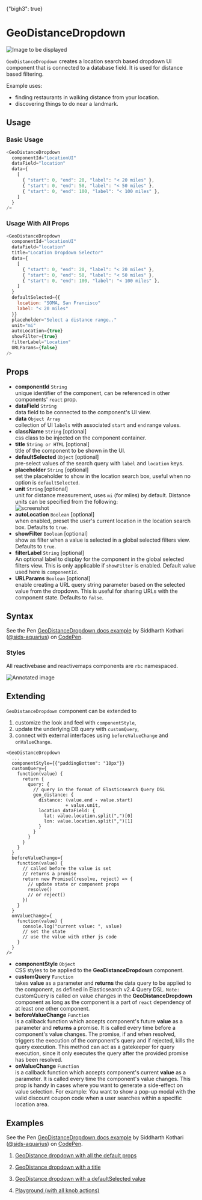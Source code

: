 {"bigh3": true}

# GeoDistanceDropdown

![Image to be displayed](https://i.imgur.com/SidQoYY.png)

`GeoDistanceDropdown` creates a location search based dropdown UI component that is connected to a database field. It is used for distance based filtering.

Example uses:

* finding restaurants in walking distance from your location.
* discovering things to do near a landmark.

## Usage

### Basic Usage

```js
<GeoDistanceDropdown
  componentId="LocationUI"
  dataField="location"
  data={
    [
      { "start": 0, "end": 20, "label": "< 20 miles" },
      { "start": 0, "end": 50, "label": "< 50 miles" },
      { "start": 0, "end": 100, "label": "< 100 miles" },
    ]
  }
/>
```

### Usage With All Props

```js
<GeoDistanceDropdown
  componentId="locationUI"
  dataField="location"
  title="Location Dropdown Selector"
  data={
    [
      { "start": 0, "end": 20, "label": "< 20 miles" },
      { "start": 0, "end": 50, "label": "< 50 miles" },
      { "start": 0, "end": 100, "label": "< 100 miles" },
    ]
  }
  defaultSelected={{
    location: "SOMA, San Francisco"
    label: "< 20 miles"
  }}
  placeholder="Select a distance range.."
  unit="mi"
  autoLocation={true}
  showFilter={true}
  filterLabel="Location"
  URLParams={false}
/>
```

## Props

- **componentId** `String`  
    unique identifier of the component, can be referenced in other components' `react` prop.
- **dataField** `String`  
    data field to be connected to the component's UI view.
- **data** `Object Array`  
    collection of UI `labels` with associated `start` and `end` range values.
- **className** `String` [optional]  
    css class to be injected on the component container.
- **title** `String or HTML` [optional]  
    title of the component to be shown in the UI.
- **defaultSelected** `Object` [optional]  
    pre-select values of the search query with `label` and `location` keys.
- **placeholder** `String` [optional]  
    set the placeholder to show in the location search box, useful when no option is `defaultSelected`.
- **unit** `String` [optional]  
    unit for distance measurement, uses `mi` (for miles) by default. Distance units can be specified from the following:  
    ![screenshot](https://i.imgur.com/STbeagk.png)
- **autoLocation** `Boolean` [optional]  
    when enabled, preset the user's current location in the location search box. Defaults to `true`.
- **showFilter** `Boolean` [optional]  
    show as filter when a value is selected in a global selected filters view. Defaults to `true`.
- **filterLabel** `String` [optional]  
    An optional label to display for the component in the global selected filters view. This is only applicable if `showFilter` is enabled. Default value used here is `componentId`.
- **URLParams** `Boolean` [optional]  
    enable creating a URL query string parameter based on the selected value from the dropdown. This is useful for sharing URLs with the component state. Defaults to `false`.

## Syntax

<p data-height="500" data-theme-id="light" data-slug-hash="OjqLjY" data-default-tab="js" data-user="sids-aquarius" data-embed-version="2" data-pen-title="GeoDistanceDropdown docs example" class="codepen">See the Pen <a href="https://codepen.io/sids-aquarius/pen/OjqLjY/">GeoDistanceDropdown docs example</a> by Siddharth Kothari (<a href="https://codepen.io/sids-aquarius">@sids-aquarius</a>) on <a href="https://codepen.io">CodePen</a>.</p>
<script async src="https://production-assets.codepen.io/assets/embed/ei.js"></script>

### Styles

All reactivebase and reactivemaps components are `rbc` namespaced.

![Annotated image](https://i.imgur.com/St1dgTz.png)


## Extending

`GeoDistanceDropdown` component can be extended to
1. customize the look and feel with `componentStyle`,
2. update the underlying DB query with `customQuery`,
3. connect with external interfaces using `beforeValueChange` and `onValueChange`.

```
<GeoDistanceDropdown
  ...
  componentStyle={{"paddingBottom": "10px"}}
  customQuery={
    function(value) {
      return {
        query: {
          // query in the format of Elasticsearch Query DSL
          geo_distance: {
            distance: (value.end - value.start)
                      + value.unit,
            location_dataField: {
              lat: value.location.split(",")[0]
              lon: value.location.split(",")[1]
            }
          }
        }
      }
    }
  }
  beforeValueChange={
    function(value) {
      // called before the value is set
      // returns a promise
      return new Promise((resolve, reject) => {
        // update state or component props
        resolve()
        // or reject()
      })
    }
  }
  onValueChange={
    function(value) {
      console.log("current value: ", value)
      // set the state
      // use the value with other js code
    }
  }
/>
```

- **componentStyle** `Object`  
    CSS styles to be applied to the **GeoDistanceDropdown** component.
- **customQuery** `Function`  
    takes **value** as a parameter and **returns** the data query to be applied to the component, as defined in Elasticsearch v2.4 Query DSL.
    `Note:` customQuery is called on value changes in the **GeoDistanceDropdown** component as long as the component is a part of `react` dependency of at least one other component.
- **beforeValueChange** `Function`  
    is a callback function which accepts component's future **value** as a parameter and **returns** a promise. It is called every time before a component's value changes. The promise, if and when resolved, triggers the execution of the component's query and if rejected, kills the query execution. This method can act as a gatekeeper for query execution, since it only executes the query after the provided promise has been resolved.
- **onValueChange** `Function`  
    is a callback function which accepts component's current **value** as a parameter. It is called every time the component's value changes. This prop is handy in cases where you want to generate a side-effect on value selection. For example:  You want to show a pop-up modal with the valid discount coupon code when a user searches within a specific location area.

## Examples

<p data-height="500" data-theme-id="light" data-slug-hash="OjqLjY" data-default-tab="result" data-user="sids-aquarius" data-embed-version="2" data-pen-title="GeoDistanceDropdown docs example" class="codepen">See the Pen <a href="https://codepen.io/sids-aquarius/pen/OjqLjY/">GeoDistanceDropdown docs example</a> by Siddharth Kothari (<a href="https://codepen.io/sids-aquarius">@sids-aquarius</a>) on <a href="https://codepen.io">CodePen</a>.</p>
<script async src="https://production-assets.codepen.io/assets/embed/ei.js"></script>

1. [GeoDistance dropdown with all the default props](../playground/?knob-title=Geo%20Distance%20Slider&knob-filterLabel=GeoDistance%20filter&knob-defaultSelected=%7B"location"%3A"London"%2C"distance"%3A5%7D&knob-rangeLabels=%7B"start"%3A"Start"%2C"end"%3A"End"%7D&knob-range=%7B"start"%3A0%2C"end"%3A50%7D&knob-URLParams%20%28not%20visible%20on%20storybook%29=true&knob-showFilter=true&knob-stepValue=1&knob-autoLocation=true&knob-unit=mi&knob-placeholder=Search%20Location&selectedKind=map%2FGeoDistanceDropdown&selectedStory=Basic&full=0&down=1&left=1&panelRight=0&downPanel=storybooks%2Fstorybook-addon-knobs)

2. [GeoDistance dropdown with a title](../playground/?knob-title=Geo%20Distance%20Slider&knob-filterLabel=GeoDistance%20filter&knob-defaultSelected=%7B"location"%3A"London"%2C"distance"%3A5%7D&knob-rangeLabels=%7B"start"%3A"Start"%2C"end"%3A"End"%7D&knob-range=%7B"start"%3A0%2C"end"%3A50%7D&knob-URLParams%20%28not%20visible%20on%20storybook%29=true&knob-showFilter=true&knob-stepValue=1&knob-autoLocation=true&knob-unit=mi&knob-placeholder=Search%20Location&selectedKind=map%2FGeoDistanceDropdown&selectedStory=With%20Title&full=0&down=1&left=1&panelRight=0&downPanel=storybooks%2Fstorybook-addon-knobs)

3. [GeoDistance dropdown with a defaultSelected value](../playground/?knob-title=Geo%20Distance%20Slider&knob-filterLabel=GeoDistance%20filter&knob-defaultSelected=%7B"label"%3A"Less%20than%20100%20miles"%2C"location"%3A"London"%7D&knob-rangeLabels=%7B"start"%3A"Start"%2C"end"%3A"End"%7D&knob-range=%7B"start"%3A0%2C"end"%3A50%7D&knob-URLParams%20%28not%20visible%20on%20storybook%29=true&knob-showFilter=true&knob-stepValue=1&knob-autoLocation=true&knob-unit=mi&knob-placeholder=Search%20Location&selectedKind=map%2FGeoDistanceDropdown&selectedStory=With%20Default%20Selected&full=0&down=1&left=1&panelRight=0&downPanel=storybooks%2Fstorybook-addon-knobs)

4. [Playground (with all knob actions)](../playground/?knob-title=Geo%20Distance%20Slider&knob-URLParams%20%28not%20visible%20in%20storybook%29=true&knob-filterLabel=GeoDistance%20filter&knob-defaultSelected=%7B"label"%3A"Less%20than%20100%20miles"%2C"location"%3A"London"%7D&knob-rangeLabels=%7B"start"%3A"Start"%2C"end"%3A"End"%7D&knob-range=%7B"start"%3A0%2C"end"%3A50%7D&knob-URLParams%20%28not%20visible%20on%20storybook%29=true&knob-showFilter=true&knob-placeholderDropdown=Select%20radius&knob-stepValue=1&knob-autoLocation=true&knob-unit=mi&knob-placeholder=Search%20Location&selectedKind=map%2FGeoDistanceDropdown&selectedStory=Playground&full=0&down=1&left=1&panelRight=0&downPanel=storybooks%2Fstorybook-addon-knobs)
